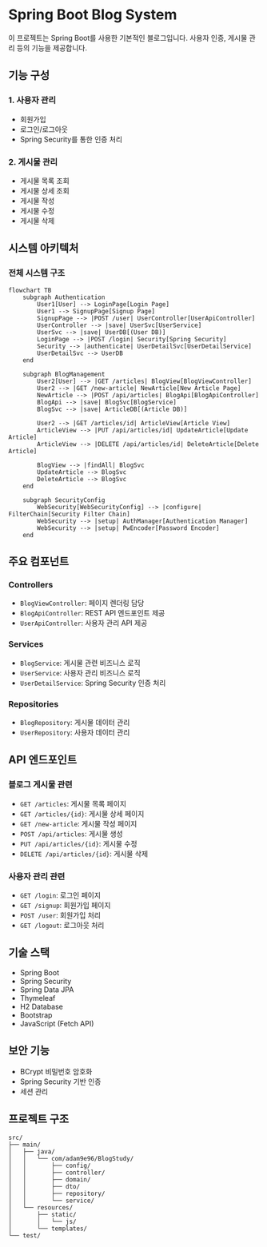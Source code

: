 # Spring Boot Blog System
이 프로젝트는 Spring Boot를 사용한 기본적인 블로그입니다.
사용자 인증, 게시물 관리 등의 기능을 제공합니다.

## 기능 구성

### 1. 사용자 관리
- 회원가입
- 로그인/로그아웃
- Spring Security를 통한 인증 처리

### 2. 게시물 관리
- 게시물 목록 조회
- 게시물 상세 조회
- 게시물 작성
- 게시물 수정
- 게시물 삭제

## 시스템 아키텍처

### 전체 시스템 구조
```mermaid
flowchart TB
    subgraph Authentication
        User1[User] --> LoginPage[Login Page]
        User1 --> SignupPage[Signup Page]
        SignupPage --> |POST /user| UserController[UserApiController]
        UserController --> |save| UserSvc[UserService]
        UserSvc --> |save| UserDB[(User DB)]
        LoginPage --> |POST /login| Security[Spring Security]
        Security --> |authenticate| UserDetailSvc[UserDetailService]
        UserDetailSvc --> UserDB
    end

    subgraph BlogManagement
        User2[User] --> |GET /articles| BlogView[BlogViewController]
        User2 --> |GET /new-article| NewArticle[New Article Page]
        NewArticle --> |POST /api/articles| BlogApi[BlogApiController]
        BlogApi --> |save| BlogSvc[BlogService]
        BlogSvc --> |save| ArticleDB[(Article DB)]
        
        User2 --> |GET /articles/id| ArticleView[Article View]
        ArticleView --> |PUT /api/articles/id| UpdateArticle[Update Article]
        ArticleView --> |DELETE /api/articles/id| DeleteArticle[Delete Article]
        
        BlogView --> |findAll| BlogSvc
        UpdateArticle --> BlogSvc
        DeleteArticle --> BlogSvc
    end

    subgraph SecurityConfig
        WebSecurity[WebSecurityConfig] --> |configure| FilterChain[Security Filter Chain]
        WebSecurity --> |setup| AuthManager[Authentication Manager]
        WebSecurity --> |setup| PwEncoder[Password Encoder]
    end
```

## 주요 컴포넌트

### Controllers
- `BlogViewController`: 페이지 렌더링 담당
- `BlogApiController`: REST API 엔드포인트 제공
- `UserApiController`: 사용자 관리 API 제공

### Services
- `BlogService`: 게시물 관련 비즈니스 로직
- `UserService`: 사용자 관리 비즈니스 로직
- `UserDetailService`: Spring Security 인증 처리

### Repositories
- `BlogRepository`: 게시물 데이터 관리
- `UserRepository`: 사용자 데이터 관리

## API 엔드포인트

### 블로그 게시물 관련
- `GET /articles`: 게시물 목록 페이지
- `GET /articles/{id}`: 게시물 상세 페이지
- `GET /new-article`: 게시물 작성 페이지
- `POST /api/articles`: 게시물 생성
- `PUT /api/articles/{id}`: 게시물 수정
- `DELETE /api/articles/{id}`: 게시물 삭제

### 사용자 관리 관련
- `GET /login`: 로그인 페이지
- `GET /signup`: 회원가입 페이지
- `POST /user`: 회원가입 처리
- `GET /logout`: 로그아웃 처리

## 기술 스택
- Spring Boot
- Spring Security
- Spring Data JPA
- Thymeleaf
- H2 Database
- Bootstrap
- JavaScript (Fetch API)

## 보안 기능
- BCrypt 비밀번호 암호화
- Spring Security 기반 인증
- 세션 관리

## 프로젝트 구조
```
src/
├── main/
│   ├── java/
│   │   └── com/adam9e96/BlogStudy/
│   │       ├── config/
│   │       ├── controller/
│   │       ├── domain/
│   │       ├── dto/
│   │       ├── repository/
│   │       └── service/
│   └── resources/
│       ├── static/
│       │   └── js/
│       └── templates/
└── test/
```